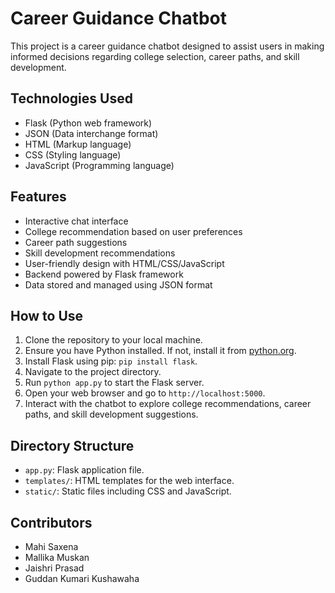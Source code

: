 # Career Guidance Chatbot

This project is a career guidance chatbot designed to assist users in making informed decisions regarding college selection, career paths, and skill development.

## Technologies Used

- Flask (Python web framework)
- JSON (Data interchange format)
- HTML (Markup language)
- CSS (Styling language)
- JavaScript (Programming language)

## Features

- Interactive chat interface
- College recommendation based on user preferences
- Career path suggestions
- Skill development recommendations
- User-friendly design with HTML/CSS/JavaScript
- Backend powered by Flask framework
- Data stored and managed using JSON format

## How to Use

1. Clone the repository to your local machine.
2. Ensure you have Python installed. If not, install it from [python.org](https://www.python.org/).
3. Install Flask using pip: `pip install flask`.
4. Navigate to the project directory.
5. Run `python app.py` to start the Flask server.
6. Open your web browser and go to `http://localhost:5000`.
7. Interact with the chatbot to explore college recommendations, career paths, and skill development suggestions.

## Directory Structure

- `app.py`: Flask application file.
- `templates/`: HTML templates for the web interface.
- `static/`: Static files including CSS and JavaScript.

## Contributors

- Mahi Saxena
- Mallika Muskan
- Jaishri Prasad
- Guddan Kumari Kushawaha
